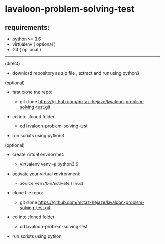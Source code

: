 # lavaloon-problem-solving-test

requirements:
-----------------
  - python >= 3.6
  - virtualenv ( optional )
  - Git ( optional )
------------------

(direct)
* download repository as zip file , extract and run using python3



(optional)
* first clone the repo:
  - git clone https://github.com/motaz-hejaze/lavaloon-problem-solving-test.git

* cd into cloned folder:
  - cd lavaloon-problem-solving-test

* run scripts using python3



(optional)
* create virtual environmet:
  - virtualenv venv -p python3.6
  
* activate your virtual environment:
  - source venv/bin/activate (linux)

* clone the repo:
  - git clone https://github.com/motaz-hejaze/lavaloon-problem-solving-test.git

* cd into cloned folder:
  - cd lavaloon-problem-solving-test
  
* run scripts using python

